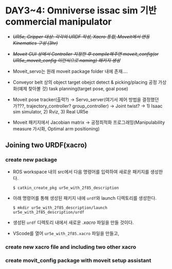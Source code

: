 # DAY3~4: Omniverse issac sim 기반 commercial manipulator

-   *~~UR5e, Gripper 대상: 각각의 URDF 작성, Xacro 통합, Moveit에서 연동 Kinematics 구성 (3hr)~~*
-   *~~Moveit GUI 상에서 Controller 지정한 후 compile해주면 moveit_config(or UR5e_moveit_config 이런식으로 naming) 패키지 생성~~*

-   Moveit_servo는 원래 moveit package folder 내에 존재....

-   Conveyor belt 상의 object target obejct detect & picking/placing 공정 가상화(예제 찾아볼 것) task planning(target pose, goal pose)

-   Moveit pose tracker(출력?) -> Servo_server(여기서 제어 방법을 결정했던가???, trajectory_controller? group_controller) -> Joint twist? -> 1) Isaac sim simulator, 2) Rviz, 3) Real UR5e

-   Moveit 패키지에서 Jacobian matrix -> 공정최적화 프로그래밍(Manipulability measure 가시화, Optimal arm positioning)

## Joining two URDF(xacro)
### create new package
 - ROS workspace 내의 src에서 다음 명령어를 입력하여 새로운 패키지를 생성한다.
 
	   $ catkin_create_pkg ur5e_with_2f85_description
  - 아래 명령어를 통해 생성된 패키지 내에 `urdf`와 launch 디렉토리를 생성한다.
 
	    $ mkdir ur5e_with_2f85_description/launch ur5e_with_2f85_description/urdf
   - 생성된 `urdf` 디렉토리 내에서 새로운 *.xacro* 파일을 만들 것이다.
   - VScode를 열어 `ur5e_with_2f85.xacro` 파일을 만들고, 
### create new xacro file and including two other xacro
### create movit_config package with moveit setup assistant
###


<!--stackedit_data:
eyJoaXN0b3J5IjpbMTgxOTg2NDQyMSw5NzE2MTUzMTksLTEyOT
Q5MDA3MjEsOTg5MzE5ODYsLTIwMjMzNTQ4NzksLTIwODg3NDY2
MTIsNzMwOTk4MTE2XX0=
-->